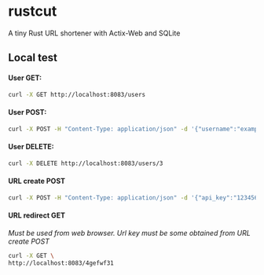 # rustcut
A tiny Rust URL shortener with Actix-Web and SQLite


## Local test
#### User GET:<br>
```sh
curl -X GET http://localhost:8083/users
```

#### User POST:<br>
```sh
curl -X POST -H "Content-Type: application/json" -d '{"username":"example", "email":"example@mail.com"}' http://localhost:8083/users
```

#### User DELETE:<br>
```sh
curl -X DELETE http://localhost:8083/users/3
```

#### URL create POST<br>
```sh
curl -X POST -H "Content-Type: application/json" -d '{"api_key":"1234567890", "target_url":"https://github.com/jordimarsal/rustcut"}' http://localhost:8083/url
```

#### URL redirect GET<br>
_Must be used from web browser. Url key must be some obtained from URL create POST_
```sh
curl -X GET \
http://localhost:8083/4gefwf31
```